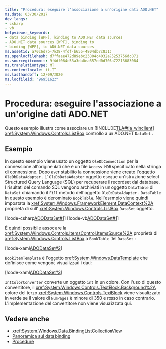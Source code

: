 ```yaml
---
title: "Procedura: eseguire l'associazione a un'origine dati ADO.NET"
ms.date: 03/30/2017
dev_langs:
- csharp
- vb
helpviewer_keywords:
- data binding [WPF], binding to ADO.NET data sources
- ADO.NET data sources [WPF], binding to
- binding [WPF], to ADO.NET data sources
ms.assetid: a70c6d7b-7b38-4fdf-b655-4804db7c8315
ms.openlocfilehash: d7ffaae472d89ebc23804c4032a75253756dc871
ms.sourcegitcommit: 9f6df084c53a3da0ea657ed0d708a72213683084
ms.translationtype: MT
ms.contentlocale: it-IT
ms.lasthandoff: 12/09/2020
ms.locfileid: "96951622"
---
```

# <a name="how-to-bind-to-an-adonet-data-source"></a>Procedura: eseguire l'associazione a un'origine dati ADO.NET

Questo esempio illustra come associare un [!INCLUDE[TLA#tla_winclient](../../../includes/tlasharptla-winclient-md.md)] <xref:System.Windows.Controls.ListBox> controllo a un ADO.NET `DataSet` .

## <a name="example"></a>Esempio

In questo esempio viene usato un oggetto `OleDbConnection` per la connessione all'origine dati che è un file `Access MDB` specificato nella stringa di connessione. Dopo aver stabilito la connessione viene creato l'oggetto `OleDbDataAdapter` . L' `OleDbDataAdapter` oggetto esegue un'istruzione select Structured Query Language (SQL) per recuperare il recordset dal database. I risultati del comando SQL vengono archiviati in un oggetto `DataTable` di `DataSet` chiamando il `Fill` metodo dell'oggetto `OleDbDataAdapter` . `DataTable` in questo esempio è denominato `BookTable`. Nell'esempio viene quindi impostata la <xref:System.Windows.FrameworkElement.DataContext%2A> proprietà di sull' <xref:System.Windows.Controls.ListBox> `DataSet` oggetto.

[!code-csharp[ADODataSet#1](~/samples/snippets/csharp/VS_Snippets_Wpf/ADODataSet/CSharp/Window1.xaml.cs#1)]
[!code-vb[ADODataSet#1](~/samples/snippets/visualbasic/VS_Snippets_Wpf/ADODataSet/VisualBasic/Window1.xaml.vb#1)]

È quindi possibile associare la <xref:System.Windows.Controls.ItemsControl.ItemsSource%2A> proprietà di <xref:System.Windows.Controls.ListBox> a `BookTable` del `DataSet` :

[!code-xaml[ADODataSet#2](~/samples/snippets/csharp/VS_Snippets_Wpf/ADODataSet/CSharp/Window1.xaml#2)]

`BookItemTemplate` è l'oggetto <xref:System.Windows.DataTemplate> che definisce come vengono visualizzati i dati:

[!code-xaml[ADODataSet#3](~/samples/snippets/csharp/VS_Snippets_Wpf/ADODataSet/CSharp/Window1.xaml#3)]

`IntColorConverter` converte un oggetto `int` in un colore. Con l'uso di questo convertitore, il <xref:System.Windows.Controls.TextBlock.Background%2A> colore del terzo <xref:System.Windows.Controls.TextBlock> viene visualizzato in verde se il valore di `NumPages` è minore di 350 e rosso in caso contrario. L'implementazione del convertitore non viene visualizzata qui.

## <a name="see-also"></a>Vedere anche

- <xref:System.Windows.Data.BindingListCollectionView>
- [Panoramica sul data binding](/dotnet/desktop-wpf/data/data-binding-overview)
- [Procedure](data-binding-how-to-topics.md)
